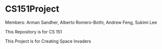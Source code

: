 # CS151Project
Members: Arman Sandher, Alberto Romero-Bothi, Andrew Feng, Sukimi Lee

This Repository is for CS 151

This Project is for Creating Space Invaders
